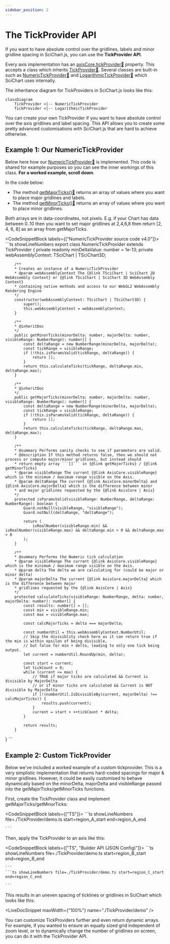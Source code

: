 ```yaml
---
sidebar_position: 2
---
```


# The TickProvider API

If you want to have absolute control over the gridlines, labels and minor gridline spacing in SciChart.js, you can use the **TickProvider API**.

Every axis implementation has an [axisCore.tickProvider:blue_book:](https://www.scichart.com/documentation/js/current/typedoc/classes/axiscore.html#tickprovider) property. This accepts a class which inherits [TickProvider:blue_book:](https://www.scichart.com/documentation/js/current/typedoc/classes/tickprovider.html). Several classes are built-in such as [NumericTickProvider:blue_book:](https://www.scichart.com/documentation/js/current/typedoc/classes/numerictickprovider.html) and [LogarithmicTickProvider:blue_book:](https://www.scichart.com/documentation/js/current/typedoc/classes/logarithmictickprovider.html) which SciChart uses internally.

The inheritance diagram for TickProviders in SciChart.js looks like this:

```mermaid
classDiagram
    TickProvider <|-- NumericTickProvider
    TickProvider <|-- LogarithmicTickProvider
```

You can create your own TickProvider if you want to have absolute control over the axis gridlines and label spacing. This API allows you to create some pretty advanced customisations with SciChart.js that are hard to achieve otherwise.

Example 1: Our NumericTickProvider  
------------------------------------

Below here how our [NumericTickProvider:blue_book:](https://www.scichart.com/documentation/js/current/typedoc/classes/numerictickprovider.html) is implemented. This code is shared for example purposes so you can see the inner workings of this class. **For a worked example, scroll down**.

In the code below:

*   The method [getMajorTicks():blue_book:](https://www.scichart.com/documentation/js/current/typedoc/classes/numerictickprovider.html#getmajorticks) returns an array of values where you want to place major gridlines and labels.
*   The method [getMinorTicks():blue_book:](https://www.scichart.com/documentation/js/current/typedoc/classes/numerictickprovider.html#getminorticks) returns an array of values where you want to place minor gridlines.

Both arrays are in data-coordinates, not pixels. E.g. if your Chart has data between 0..10 then you want to set major gridlines at 2,4,6,8 then return [2, 4, 6, 8] as an array from getMajorTicks.

<CodeSnippetBlock labels={["NumericTickProvider source code v4.0"]}>
    ```ts showLineNumbers
export class NumericTickProvider extends TickProvider {
        private readonly minDeltaValue: number = 1e-13;
        private webAssemblyContext: TSciChart | TSciChart3D;

        /**
        * Creates an instance of a NumericTickProvider
        * @param webAssemblyContext The {@link TSciChart | SciChart 2D WebAssembly Context} or {@link TSciChart | SciChart 3D WebAssembly Context}
        * containing native methods and access to our WebGL2 WebAssembly Rendering Engine
        */
        constructor(webAssemblyContext: TSciChart | TSciChart3D) {
            super();
            this.webAssemblyContext = webAssemblyContext;
        }

        /**
        * @inheritDoc
        */
        public getMinorTicks(minorDelta: number, majorDelta: number, visibleRange: NumberRange): number[] {
            const deltaRange = new NumberRange(minorDelta, majorDelta);
            const tickRange = visibleRange;
            if (!this.isParamsValid(tickRange, deltaRange)) {
                return [];
            }
            return this.calculateTicks(tickRange, deltaRange.min, deltaRange.max);
        }

        /**
        * @inheritDoc
        */
        public getMajorTicks(minorDelta: number, majorDelta: number, visibleRange: NumberRange): number[] {
            const deltaRange = new NumberRange(minorDelta, majorDelta);
            const tickRange = visibleRange;
            if (!this.isParamsValid(tickRange, deltaRange)) {
                return [];
            }
            return this.calculateTicks(tickRange, deltaRange.max, deltaRange.max);
        }

        /**
        * @summary Performs sanity checks to see if parameters are valid.
        * @description If this method returns false, then we should not process or compute major/minor gridlines, but instead should
        * return empty array ```[]``` in {@link getMajorTicks} / {@link getMinorTicks}
        * @param visibleRange The current {@link AxisCore.visibleRange} which is the minimum / maximum range visible on the Axis.
        * @param deltaRange The current {@link AxisCore.minorDelta} and {@link AxisCore.majorDelta} which is the difference between minor
        * and major gridlines requested by the {@link AxisCore | Axis}
        */
        protected isParamsValid(visibleRange: NumberRange, deltaRange: NumberRange): boolean {
            Guard.notNull(visibleRange, "visibleRange");
            Guard.notNull(deltaRange, "deltaRange");

            return (
                isRealNumber(visibleRange.min) && isRealNumber(visibleRange.max) && deltaRange.min > 0 && deltaRange.max > 0
            );
        }

        /**
        * @summary Performs the Numeric tick calculation
        * @param visibleRange The current {@link AxisCore.visibleRange} which is the minimum / maximum range visible on the Axis.
        * @param delta The delta we are calculating for (could be major or minor delta)
        * @param majorDelta The current {@link AxisCore.majorDelta} which is the difference between major
        * gridlines requested by the {@link AxisCore | Axis}
        */
        protected calculateTicks(visibleRange: NumberRange, delta: number, majorDelta: number): number[] {
            const results: number[] = [];
            const min = visibleRange.min;
            const max = visibleRange.max;

            const calcMajorTicks = delta === majorDelta;

            const numberUtil = this.webAssemblyContext.NumberUtil;
            // Skip the divisiblity check here as it can return true if the min is within epsilon of being divisible,
            // but false for min + delta, leading to only one tick being output.
            let current = numberUtil.RoundUp(min, delta);

            const start = current;
            let tickCount = 0;
            while (current <= max) {
                // TRUE if major ticks are calculated && Current is divisible by MajorDelta
                // or if minor ticks are calculated && Current is NOT divisible by MajorDelta
                if (!(numberUtil.IsDivisibleBy(current, majorDelta) !== calcMajorTicks)) {
                    results.push(current);
                }
                current = start + ++tickCount * delta;
            }

            return results;
        }
}
    ```

</CodeSnippetBlock>

Example 2: Custom TickProvider
------------------------------

Below we've included a worked example of a custom tickprovider. This is a very simplistic implementation that returns hard-coded spacings for major & minor gridlines. However, it could be easily customised to behave dynamically based on the minorDelta, majorDelta and visibleRange passed into the getMajorTicks/getMinorTicks functions.

First, create the TickProvider class and implement getMajorTicks/getMinorTicks:

<CodeSnippetBlock labels={["TS"]}>
    ```ts showLineNumbers file=./TickProvider/demo.ts start=region_A_start end=region_A_end

    ```

</CodeSnippetBlock>

Then, apply the TickProvider to an axis like this:

<CodeSnippetBlock labels={["TS", "Builder API (JSON Config)"]}>
    ```ts showLineNumbers file=./TickProvider/demo.ts start=region_B_start end=region_B_end

    ```
    ```ts showLineNumbers file=./TickProvider/demo.ts start=region_C_start end=region_C_end

    ```

</CodeSnippetBlock>

This results in an uneven spacing of ticklines or gridlines in SciChart which looks like this:

<LiveDocSnippet maxWidth={"100%"} name="./TickProvider/demo" />

You can customize TickProviders further and even return dynamic arrays. For example, if you wanted to ensure an equally sized grid independent of zoom level, or to dynamically change the number of gridlines on screen, you can do it with the TickProvider API.
